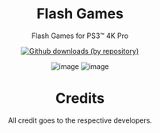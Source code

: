 <div align="center"> 

# Flash Games
Flash Games for PS3™ 4K Pro

[![Github downloads (by repository)](https://img.shields.io/github/downloads/LuanTeles/Flash/total.svg?style=social)](https://github.com/LuanTeles/Flash/releases)
  
![image](https://user-images.githubusercontent.com/74815634/174705087-fa3b388a-3d5b-4c49-a2d0-16d569a8011d.png)
![image](https://user-images.githubusercontent.com/74815634/174705108-4767129b-c3ff-4796-9335-93ea4179e06a.png)

# Credits
  
All credit goes to the respective developers.

</div>
